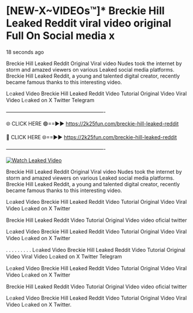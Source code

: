 # [NEW-X~VIDEOs™]* Breckie Hill Leaked Reddit viral video original Full On Social media x

18 seconds ago

Breckie Hill Leaked Reddit Original Viral video Nudes took the internet by storm and amazed viewers on various Leaked social media platforms. Breckie Hill Leaked Reddit, a young and talented digital creator, recently became famous thanks to this interesting video.

L𝚎aked Video Breckie Hill Leaked Reddit Video Tutorial Original Video Viral Video L𝚎aked on X Twitter Telegram

———————————————————-

🌐 CLICK HERE 🟢==►► https://2k25fun.com/breckie-hill-leaked-reddit

🔴 CLICK HERE 🌐==►► https://2k25fun.com/breckie-hill-leaked-reddit

———————————————————-

[![Watch Leaked Video](https://miro.medium.com/v2/resize:fit:828/format:webp/1*cilzJN44JGOrTw9NJCrNHA.gif "Watch Leaked Video")](https://2k25fun.com/breckie-hill-leaked-reddit)

Breckie Hill Leaked Reddit Original Viral video Nudes took the internet by storm and amazed viewers on various Leaked social media platforms. Breckie Hill Leaked Reddit, a young and talented digital creator, recently became famous thanks to this interesting video.

L𝚎aked Video Breckie Hill Leaked Reddit Video Tutorial Original Video Viral Video L𝚎aked on X Twitter

Breckie Hill Leaked Reddit Video Tutorial Original Video video oficial twitter

L𝚎aked Video Breckie Hill Leaked Reddit Video Tutorial Original Video Viral Video L𝚎aked on X Twitter

. . . . . . . . . L𝚎aked Video Breckie Hill Leaked Reddit Video Tutorial Original Video Viral Video L𝚎aked on X Twitter Telegram

L𝚎aked Video Breckie Hill Leaked Reddit Video Tutorial Original Video Viral Video L𝚎aked on X Twitter

Breckie Hill Leaked Reddit Video Tutorial Original Video video oficial twitter

L𝚎aked Video Breckie Hill Leaked Reddit Video Tutorial Original Video Viral Video L𝚎aked on X Twitter.